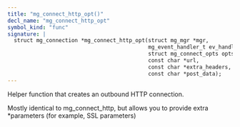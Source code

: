 ```yaml
---
title: "mg_connect_http_opt()"
decl_name: "mg_connect_http_opt"
symbol_kind: "func"
signature: |
  struct mg_connection *mg_connect_http_opt(struct mg_mgr *mgr,
                                            mg_event_handler_t ev_handler,
                                            struct mg_connect_opts opts,
                                            const char *url,
                                            const char *extra_headers,
                                            const char *post_data);
---
```


Helper function that creates an outbound HTTP connection.

Mostly identical to mg_connect_http, but allows you to provide extra
*parameters
(for example, SSL parameters) 

